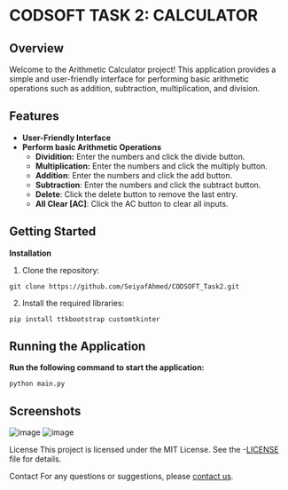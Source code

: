 # CODSOFT TASK 2: CALCULATOR
## Overview
Welcome to the Arithmetic Calculator project! This application provides a simple and user-friendly interface for performing basic arithmetic operations such as addition, subtraction, multiplication, and division.

## Features
* **User-Friendly Interface**
* **Perform basic Arithmetic Operations**
  * **Dividition:** Enter the numbers and click the divide button.
  * **Multiplication:** Enter the numbers and click the multiply button.
  * **Addition**: Enter the numbers and click the add button.
  * **Subtraction**: Enter the numbers and click the subtract button.
  * **Delete**: Click the delete button to remove the last entry.
  * **All Clear [AC]**: Click the AC button to clear all inputs.
    
## Getting Started

**Installation**

1. Clone the repository:
```
git clone https://github.com/SeiyafAhmed/CODSOFT_Task2.git
```

2. Install the required libraries:
```
pip install ttkbootstrap customtkinter
```

## Running the Application
**Run the following command to start the application:**
```
python main.py
```


## Screenshots
![image](https://github.com/user-attachments/assets/57d54535-b65b-45b5-a120-f0398d3ebb98)
![image](https://github.com/user-attachments/assets/3249ce2d-2fb6-4f23-9d97-473a30e79c94)


License
This project is licensed under the MIT License. See the -[LICENSE](https://github.com/SeiyafAhmed/CODSOFT_Task2/blob/main/LICENSE) file for details. 

Contact
For any questions or suggestions, please [contact us](seiyafahmed.ofc@gmail.com).
